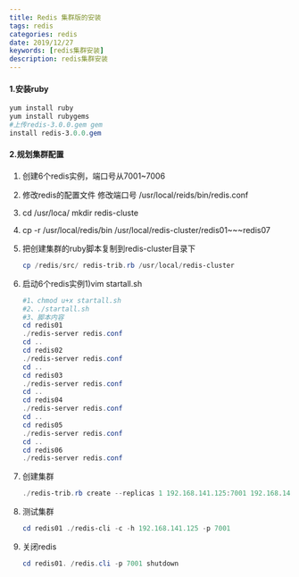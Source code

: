 ```yaml
---
title: Redis 集群版的安装
tags: redis
categories: redis
date: 2019/12/27
keywords: [redis集群安装]
description: redis集群安装
---
```




#### 1.安装ruby

<!--more-->

```powershell
yum install ruby
yum install rubygems
#上传redis-3.0.0.gem gem 
install redis-3.0.0.gem
```

#### 2.规划集群配置

1. 创建6个redis实例，端口号从7001~7006

2. 修改redis的配置文件 修改端口号   /usr/local/reids/bin/redis.conf

3. cd /usr/loca/  mkdir redis-cluste

4. cp -r /usr/local/redis/bin /usr/local/redis-cluster/redis01~~~redis07

5. 把创建集群的ruby脚本复制到redis-cluster目录下

   ```powershell
   cp /redis/src/ redis-trib.rb /usr/local/redis-cluster
   ```

6. 启动6个redis实例1)vim startall.sh

   ```powershell
   #1、chmod u+x startall.sh
   #2、./startall.sh
   #3、脚本内容
   cd redis01
   ./redis-server redis.conf
   cd ..
   cd redis02
   ./redis-server redis.conf
   cd ..
   cd redis03
   ./redis-server redis.conf
   cd ..
   cd redis04
   ./redis-server redis.conf
   cd ..
   cd redis05
   ./redis-server redis.conf
   cd ..
   cd redis06
   ./redis-server redis.conf
   ```

7. 创建集群

   ```powershell
   ./redis-trib.rb create --replicas 1 192.168.141.125:7001 192.168.141.125:7002 192.168.141.125:7003 192.168.141.125:7004 192.168.141.125:7005  192.168.141.125:7006
   ```

8. 测试集群

   ```powershell
   cd redis01 ./redis-cli -c -h 192.168.141.125 -p 7001
   ```

9. 关闭redis

   ```powershell
   cd redis01. /redis.cli -p 7001 shutdown
   ```

   

